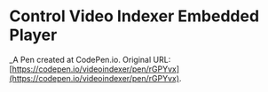 # Control Video Indexer Embedded Player
 _A Pen created at CodePen.io. Original URL: [https://codepen.io/videoindexer/pen/rGPYvx](https://codepen.io/videoindexer/pen/rGPYvx).

 